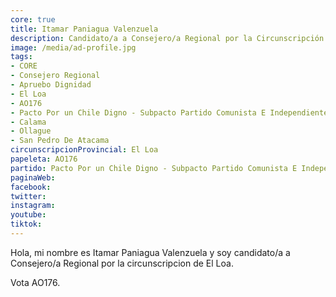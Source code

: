 ```yaml
---
core: true
title: Itamar Paniagua Valenzuela
description: Candidato/a a Consejero/a Regional por la Circunscripción de El Loa
image: /media/ad-profile.jpg
tags:
- CORE
- Consejero Regional
- Apruebo Dignidad
- El Loa
- AO176
- Pacto Por un Chile Digno - Subpacto Partido Comunista E Independientes - Igualdad
- Calama
- Ollague
- San Pedro De Atacama
circunscripcionProvincial: El Loa
papeleta: AO176
partido: Pacto Por un Chile Digno - Subpacto Partido Comunista E Independientes - Igualdad
paginaWeb:
facebook:
twitter:
instagram:
youtube:
tiktok:
---
```

Hola, mi nombre es Itamar Paniagua Valenzuela y soy candidato/a a Consejero/a Regional por la circunscripcion de El Loa.

Vota AO176.